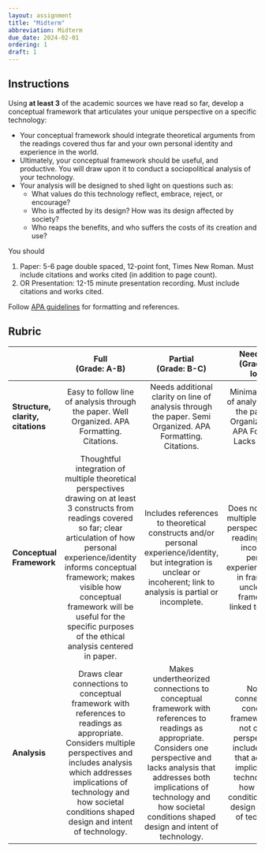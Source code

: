 ```yaml
---
layout: assignment
title: "Midterm"
abbreviation: Midterm
due_date: 2024-02-01
ordering: 1
draft: 1
---
```

## Instructions
Using **at least 3** of the academic sources we have read so far, develop a conceptual framework that articulates your unique perspective on a specific technology:
- Your conceptual framework should integrate theoretical arguments from the readings covered thus far and your own personal identity and experience in the world. 
- Ultimately, your conceptual framework should be useful, and productive. You will draw upon it to conduct a sociopolitical analysis of your technology. 
- Your analysis will be designed to shed light on questions such as: 
  - What values do this technology reflect, embrace, reject, or encourage? 
  - Who is affected by its design? How was its design affected by society? 
  - Who reaps the benefits, and who suffers the costs of its creation and use? 

You should 
1. Paper: 5-6 page double spaced, 12-point font, Times New Roman. Must include citations and works cited (in addition to page count).
2. OR Presentation: 12-15 minute presentation recording. Must include citations and works cited.

Follow [APA guidelines](https://owl.purdue.edu/owl/research_and_citation/apa6_style/index.html) for formatting and references. 

## Rubric

|  | Full <br> (Grade: A-B) | Partial <br>  (Grade: B-C) | Needs work <br> (Grade: C or lower) |  |
|---|:---:|:---:|:---:|---|
| **Structure, clarity, citations** | Easy to follow line of analysis through the paper. Well Organized. APA Formatting. Citations. | Needs additional clarity on line of analysis through the paper. Semi Organized. APA Formatting. Citations. | Minimal to no line of analysis through the paper. Not Organized. Lacks APA Formatting. Lacks citations. |  |
| **Conceptual Framework** | Thoughtful integration of multiple theoretical perspectives drawing on at least 3 constructs from readings covered so far; clear articulation of how personal experience/identity informs conceptual framework; makes visible how conceptual framework will be useful for the specific purposes of the ethical analysis centered in paper. | Includes references to theoretical constructs and/or personal experience/identity, but integration is unclear or incoherent; link to analysis is partial or incomplete. | Does not integrate multiple theoretical perspectives using readings; fails to incorporate personal experience/identity in framework; unclear how framework is linked to analysis. |  |
| **Analysis** | Draws clear connections to conceptual framework with references to readings as appropriate. Considers multiple perspectives and includes analysis which addresses implications of technology and how societal conditions shaped design and intent of technology. | Makes undertheorized connections to conceptual framework with references to readings as appropriate. Considers one perspective and lacks analysis that addresses both implications of technology and how societal conditions shaped design and intent of technology. | No clear connections to conceptual framework. Does not consider perspectives or include analysis that addresses implications of technology and how societal conditions shaped design and intent of technology. |  |
